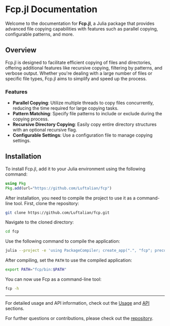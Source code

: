 # Fcp.jl Documentation

Welcome to the documentation for **Fcp.jl**, a Julia package that provides advanced file copying capabilities with features such as parallel copying, configurable patterns, and more.

## Overview

Fcp.jl is designed to facilitate efficient copying of files and directories, offering additional features like recursive copying, filtering by patterns, and verbose output. Whether you're dealing with a large number of files or specific file types, Fcp.jl aims to simplify and speed up the process.

### Features

- **Parallel Copying**: Utilize multiple threads to copy files concurrently, reducing the time required for large copying tasks.
- **Pattern Matching**: Specify file patterns to include or exclude during the copying process.
- **Recursive Directory Copying**: Easily copy entire directory structures with an optional recursive flag.
- **Configurable Settings**: Use a configuration file to manage copying settings.

## Installation

To install Fcp.jl, add it to your Julia environment using the following command:

```julia
using Pkg
Pkg.add(url="https://github.com/Luftalian/fcp")
```

After installation, you need to compile the project to use it as a command-line tool. First, clone the repository:

```sh
git clone https://github.com/Luftalian/fcp.git
```

Navigate to the cloned directory:

```sh
cd fcp
```

Use the following command to compile the application:

```sh
julia --project -e 'using PackageCompiler; create_app(".", "fcp"; precompile_execution_file="precompile_script.jl")'
```

After compiling, set the `PATH` to use the compiled application:

```sh
export PATH="fcp/bin:$PATH"
```

You can now use Fcp as a command-line tool:

```sh
fcp -h
```

---

For detailed usage and API information, check out the [Usage](usage.md) and [API](api.md) sections.

For further questions or contributions, please check out the [repository](https://github.com/Luftalian/fcp).
